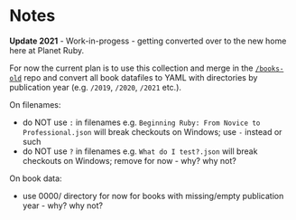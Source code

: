 # Notes


**Update 2021** - Work-in-progess - getting converted over to the new home here at Planet Ruby.

For now the current plan is to use this collection and merge in the [`/books-old`](https://github.com/planetruby/books-old) repo
and convert all book datafiles to YAML with directories by publication year (e.g. `/2019`, `/2020`, `/2021` etc.).




On filenames:

- do NOT use `:` in filenames e.g. `Beginning Ruby: From Novice to Professional.json` will break checkouts on Windows; use `-` instead or such
- do NOT use `?` in filenames e.g. `What do I test?.json` will break checkouts on Windows; remove for now - why? why not?


On book data:

- use 0000/ directory for now for books with missing/empty publication year - why? why not?

